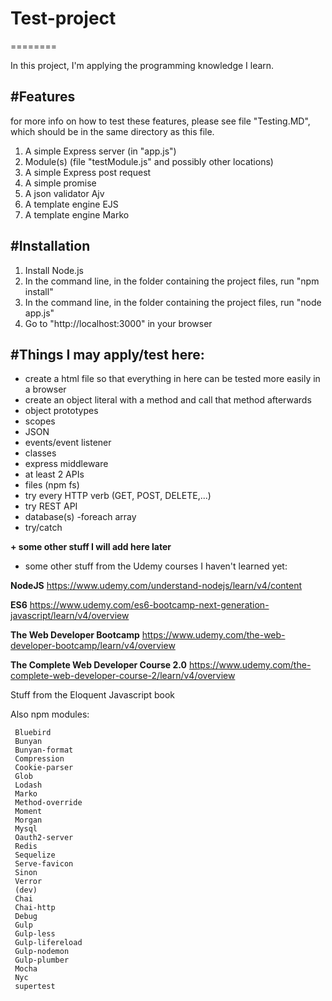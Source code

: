 # Test-project
========

In this project, I'm applying the programming knowledge I learn. 

#Features
--------
for more info on how to test these features, please see file "Testing.MD", which should be in the same directory as this file. 

1. A simple Express server (in "app.js")
2. Module(s) (file "testModule.js" and possibly other locations)
3. A simple Express post request
4. A simple promise
5. A json validator Ajv
6. A template engine EJS
7. A template engine Marko

#Installation
------------
1. Install Node.js 
2. In the command line, in the folder containing the project files, run "npm install"
3. In the command line, in the folder containing the project files, run "node app.js"
4. Go to "http://localhost:3000" in your browser

#Things I may apply/test here:
------------
- create a html file so that everything in here can be tested more easily in a browser
- create an object literal with a method and call that method afterwards 
- object prototypes
- scopes
- JSON
- events/event listener
- classes
- express middleware
- at least 2 APIs
- files (npm fs)
- try every HTTP verb (GET, POST, DELETE,...)
- try REST API 
- database(s)
-foreach array
- try/catch

**+ some other stuff I will add here later**

+ some other stuff from the Udemy courses I haven't learned yet:

**NodeJS** https://www.udemy.com/understand-nodejs/learn/v4/content

**ES6** https://www.udemy.com/es6-bootcamp-next-generation-javascript/learn/v4/overview

**The Web Developer Bootcamp** https://www.udemy.com/the-web-developer-bootcamp/learn/v4/overview

**The Complete Web Developer Course 2.0** https://www.udemy.com/the-complete-web-developer-course-2/learn/v4/overview

Stuff from the Eloquent Javascript book

Also npm modules: 
 
     Bluebird
     Bunyan
     Bunyan-format
     Compression
     Cookie-parser
     Glob
     Lodash
     Marko
     Method-override
     Moment
     Morgan
     Mysql
     Oauth2-server
     Redis
     Sequelize
     Serve-favicon
     Sinon
     Verror
     (dev)
     Chai
     Chai-http
     Debug
     Gulp
     Gulp-less
     Gulp-lifereload
     Gulp-nodemon
     Gulp-plumber
     Mocha
     Nyc
     supertest